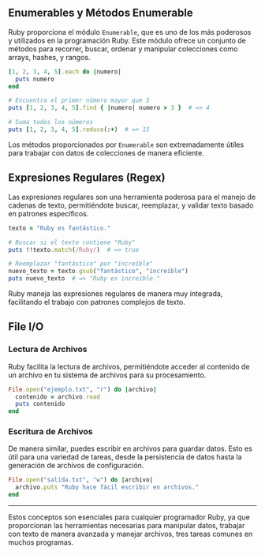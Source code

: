 ## Enumerables y Métodos Enumerable

Ruby proporciona el módulo `Enumerable`, que es uno de los más poderosos y utilizados en la programación Ruby. Este módulo ofrece un conjunto de métodos para recorrer, buscar, ordenar y manipular colecciones como arrays, hashes, y rangos.

```ruby
[1, 2, 3, 4, 5].each do |numero|
  puts numero
end

# Encuentra el primer número mayor que 3
puts [1, 2, 3, 4, 5].find { |numero| numero > 3 }  # => 4

# Suma todos los números
puts [1, 2, 3, 4, 5].reduce(:+)  # => 15
```

Los métodos proporcionados por `Enumerable` son extremadamente útiles para trabajar con datos de colecciones de manera eficiente.

## Expresiones Regulares (Regex)

Las expresiones regulares son una herramienta poderosa para el manejo de cadenas de texto, permitiéndote buscar, reemplazar, y validar texto basado en patrones específicos.

```ruby
texto = "Ruby es fantástico."

# Buscar si el texto contiene "Ruby"
puts !!texto.match(/Ruby/)  # => true

# Reemplazar "fantástico" por "increíble"
nuevo_texto = texto.gsub("fantástico", "increíble")
puts nuevo_texto  # => "Ruby es increíble."
```

Ruby maneja las expresiones regulares de manera muy integrada, facilitando el trabajo con patrones complejos de texto.

## File I/O

### Lectura de Archivos

Ruby facilita la lectura de archivos, permitiéndote acceder al contenido de un archivo en tu sistema de archivos para su procesamiento.

```ruby
File.open("ejemplo.txt", "r") do |archivo|
  contenido = archivo.read
  puts contenido
end
```

### Escritura de Archivos

De manera similar, puedes escribir en archivos para guardar datos. Esto es útil para una variedad de tareas, desde la persistencia de datos hasta la generación de archivos de configuración.

```ruby
File.open("salida.txt", "w") do |archivo|
  archivo.puts "Ruby hace fácil escribir en archivos."
end
```

---

Estos conceptos son esenciales para cualquier programador Ruby, ya que proporcionan las herramientas necesarias para manipular datos, trabajar con texto de manera avanzada y manejar archivos, tres tareas comunes en muchos programas.
